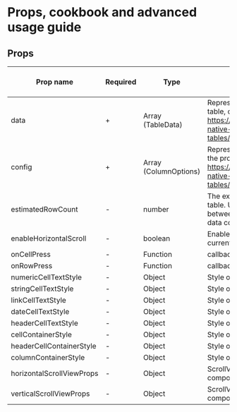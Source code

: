 # Props, cookbook and advanced usage guide

## Props

| Prop name                 | Required | Type                  | description                                                                                                                                                        | Can be set globally |
| ------------------------- | -------- | --------------------- | ------------------------------------------------------------------------------------------------------------------------------------------------------------------ | ------------------- |
| data                      | +        | Array (TableData)     | Represents a matrix with data for the table, can be an empty array https://github.com/lesleysin/react-native-tables/blob/main/src/types/TableData.ts               | -                   |
| config                    | +        | Array (ColumnOptions) | Represents an array of objects describing the properties of the table columns. https://github.com/lesleysin/react-native-tables/blob/main/src/types/CellOptions.ts | -                   |
| estimatedRowCount         | -        | number                | The expected number of rows in the table. Used to avoid "jumps" in the layout between the first render and rendering of data coming from a remote source.          | -                   |
| enableHorizontalScroll    | -        | boolean               | Enable or disable horizontal scroll for current table. **false** by default.                                                                                       | +                   |
| onCellPress               | -        | Function              | callback fires when cell was be pressed                                                                                                                            | -                   |
| onRowPress                | -        | Function              | callback fires when row was be pressed                                                                                                                             | -                   |
| numericCellTextStyle      | -        | Object                | Style object for text in "number" type cell                                                                                                                        | +                   |
| stringCellTextStyle       | -        | Object                | Style object for text in "string" type cell                                                                                                                        | +                   |
| linkCellTextStyle         | -        | Object                | Style object for text in "link" type cell                                                                                                                          | +                   |
| dateCellTextStyle         | -        | Object                | Style object for text in "date" type cell                                                                                                                          | +                   |
| headerCellTextStyle       | -        | Object                | Style object for text in header cell                                                                                                                               | +                   |
| cellContainerStyle        | -        | Object                | Style object for cell container                                                                                                                                    | +                   |
| headerCellContainerStyle  | -        | Object                | Style object for header cell                                                                                                                                       | +                   |
| columnContainerStyle      | -        | Object                | Style object for column container                                                                                                                                  | +                   |
| horizontalScrollViewProps | -        | Object                | ScrollViewProps for horizontal ScrollView component                                                                                                                | +                   |
| verticalScrollViewProps   | -        | Object                | ScrollViewProps for vertical ScrollView component                                                                                                                  | +                   |
